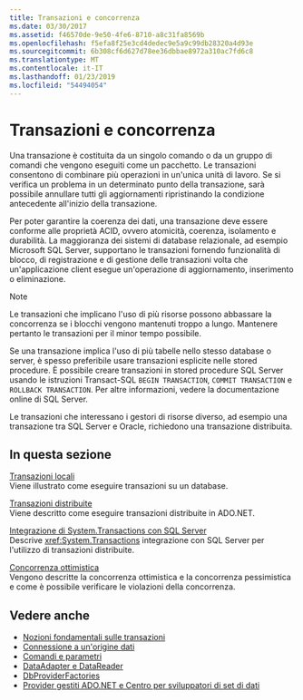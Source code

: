 ```yaml
---
title: Transazioni e concorrenza
ms.date: 03/30/2017
ms.assetid: f46570de-9e50-4fe6-8710-a8c31fa8569b
ms.openlocfilehash: f5efa8f25e3cd4dedec9e5a9c99db28320a4d93e
ms.sourcegitcommit: 6b308cf6d627d78ee36dbbae8972a310ac7fd6c8
ms.translationtype: MT
ms.contentlocale: it-IT
ms.lasthandoff: 01/23/2019
ms.locfileid: "54494054"
---
```

# <a name="transactions-and-concurrency"></a>Transazioni e concorrenza
Una transazione è costituita da un singolo comando o da un gruppo di comandi che vengono eseguiti come un pacchetto. Le transazioni consentono di combinare più operazioni in un'unica unità di lavoro. Se si verifica un problema in un determinato punto della transazione, sarà possibile annullare tutti gli aggiornamenti ripristinando la condizione antecedente all'inizio della transazione.  
  
 Per poter garantire la coerenza dei dati, una transazione deve essere conforme alle proprietà ACID, ovvero atomicità, coerenza, isolamento e durabilità. La maggioranza dei sistemi di database relazionale, ad esempio Microsoft SQL Server, supportano le transazioni fornendo funzionalità di blocco, di registrazione e di gestione delle transazioni volta che un'applicazione client esegue un'operazione di aggiornamento, inserimento o eliminazione.  
  
> [!NOTE]
>  Le transazioni che implicano l'uso di più risorse possono abbassare la concorrenza se i blocchi vengono mantenuti troppo a lungo. Mantenere pertanto le transazioni per il minor tempo possibile.  
  
 Se una transazione implica l'uso di più tabelle nello stesso database o server, è spesso preferibile usare transazioni esplicite nelle stored procedure. È possibile creare transazioni in stored procedure SQL Server usando le istruzioni Transact-SQL `BEGIN TRANSACTION`, `COMMIT TRANSACTION` e `ROLLBACK TRANSACTION`. Per altre informazioni, vedere la documentazione online di SQL Server.  
  
 Le transazioni che interessano i gestori di risorse diverso, ad esempio una transazione tra SQL Server e Oracle, richiedono una transazione distribuita.  
  
## <a name="in-this-section"></a>In questa sezione  
 [Transazioni locali](../../../../docs/framework/data/adonet/local-transactions.md)  
 Viene illustrato come eseguire transazioni su un database.  
  
 [Transazioni distribuite](../../../../docs/framework/data/adonet/distributed-transactions.md)  
 Viene descritto come eseguire transazioni distribuite in ADO.NET.  
  
 [Integrazione di System.Transactions con SQL Server](../../../../docs/framework/data/adonet/system-transactions-integration-with-sql-server.md)  
 Descrive <xref:System.Transactions> integrazione con SQL Server per l'utilizzo di transazioni distribuite.  
  
 [Concorrenza ottimistica](../../../../docs/framework/data/adonet/optimistic-concurrency.md)  
 Vengono descritte la concorrenza ottimistica e la concorrenza pessimistica e come è possibile verificare le violazioni della concorrenza.  
  
## <a name="see-also"></a>Vedere anche
- [Nozioni fondamentali sulle transazioni](../../../../docs/framework/data/transactions/transaction-fundamentals.md)
- [Connessione a un'origine dati](../../../../docs/framework/data/adonet/connecting-to-a-data-source.md)
- [Comandi e parametri](../../../../docs/framework/data/adonet/commands-and-parameters.md)
- [DataAdapter e DataReader](../../../../docs/framework/data/adonet/dataadapters-and-datareaders.md)
- [DbProviderFactories](../../../../docs/framework/data/adonet/dbproviderfactories.md)
- [Provider gestiti ADO.NET e Centro per sviluppatori di set di dati](https://go.microsoft.com/fwlink/?LinkId=217917)

